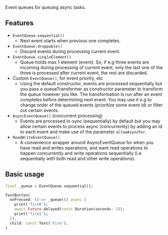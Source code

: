 Event queues for queuing async tasks.

##  Features

- `EventQueue.sequential()`
  - Next event starts when previous one completes.
- `EventQueue.droppable()`
  - Discard events during processing current event.
- `EventQueue.singleElement()`
  - Queue holds max 1 element (event). So, if e.g three events are incoming during processing of current event, only the last one of the three is processed after current event, the rest are discarded.
- Custom `EventQueue()`, for event priority, etc
  - Using the default constructor, events are processed sequentially but you pass a queueTransformer as constructor parameter to transform the queue however you like. The transformation is run after an event completes before determining next event. You may use it e.g to change order of the queued events (prioritize some event id) or filter out certain events.
- `AsyncEventQueue()` (concurrent processing)
  - Events are processed in-sync (sequentially) by default but you may allow certain events to process async (concurrently) by adding an id to each event and make use of the parameter `allowAsyncFor`.
- `ReadWriteEventQueue()`
  - A convenience wrapper around AsyncEventQueue for when you have read and writes operations, and want read operations to happen concurrently and write operations sequentially (i.e sequentially with both read and other write operations).

## Basic usage

```dart
final _queue = EventQueue.sequential();

TextButton(
  onPressed: () => _queue(() async {
    print('fire0');
    await Future.delayed(const Duration(seconds: 1));
    print('fire1');
  }),
  child: const Text('Fire'),
)
```